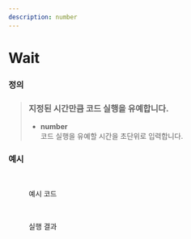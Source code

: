 ```yaml
---
description: number
---
```


# Wait

### 정의

> ### 지정된 시간만큼 코드 실행을 유예합니다.
>
> * **number**\
>   코드 실행을 유예할 시간을 초단위로 입력합니다.



### 예시

<figure><img src="../../../.gitbook/assets/스크린샷 2022-12-26 오후 6.37.16.png" alt=""><figcaption><p>예시 코드</p></figcaption></figure>

<figure><img src="../../../.gitbook/assets/화면_기록_2022-12-26_오후_6_37_46_AdobeExpress.gif" alt=""><figcaption><p>실행 결과</p></figcaption></figure>

